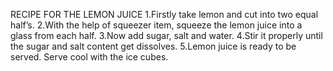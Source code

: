 RECIPE FOR THE LEMON JUICE 
1.Firstly take lemon and cut into two equal half’s.
2.With the help of squeezer item, squeeze the lemon juice into a glass from each half.
3.Now add sugar, salt and water.
4.Stir it properly until the sugar and salt content get dissolves.
5.Lemon juice is ready to be served. Serve cool with the ice cubes.